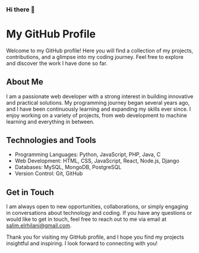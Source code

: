 ### Hi there 👋

# My GitHub Profile

Welcome to my GitHub profile! Here you will find a collection of my projects, contributions, and a glimpse into my coding journey. Feel free to explore and discover the work I have done so far.

## About Me

I am a passionate web developer with a strong interest in building innovative and practical solutions. My programming journey began several years ago, and I have been continuously learning and expanding my skills ever since. I enjoy working on a variety of projects, from web development to machine learning and everything in between.

## Technologies and Tools

- Programming Languages: Python, JavaScript, PHP, Java, C
- Web Development: HTML, CSS, JavaScript, React, Node.js, Django
- Databases: MySQL, MongoDB, PostgreSQL
- Version Control: Git, GitHub

## Get in Touch

I am always open to new opportunities, collaborations, or simply engaging in conversations about technology and coding. If you have any questions or would like to get in touch, feel free to reach out to me via email at [salim.elrhilani@gmail.com](mailto:salim.elrhilani@gmail.com).

Thank you for visiting my GitHub profile, and I hope you find my projects insightful and inspiring. I look forward to connecting with you!

<!--
**salimvski/salimvski** is a ✨ _special_ ✨ repository because its `README.md` (this file) appears on your GitHub profile.

Here are some ideas to get you started:

- 🔭 I’m currently working on ...
- 🌱 I’m currently learning ...
- 👯 I’m looking to collaborate on ...
- 🤔 I’m looking for help with ...
- 💬 Ask me about ...
- 📫 How to reach me: ...
- 😄 Pronouns: ...
- ⚡ Fun fact: ...
-->
